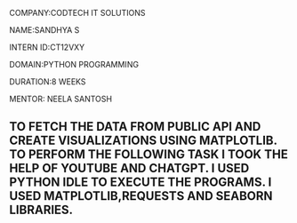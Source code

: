 COMPANY:CODTECH IT SOLUTIONS

NAME:SANDHYA S

INTERN ID:CT12VXY

DOMAIN:PYTHON PROGRAMMING

DURATION:8 WEEKS

MENTOR: NEELA SANTOSH

## TO FETCH THE DATA FROM PUBLIC API AND CREATE VISUALIZATIONS USING MATPLOTLIB. TO PERFORM THE FOLLOWING TASK I TOOK THE HELP OF YOUTUBE AND CHATGPT. I USED PYTHON IDLE TO EXECUTE THE PROGRAMS. I USED MATPLOTLIB,REQUESTS AND SEABORN LIBRARIES. 
